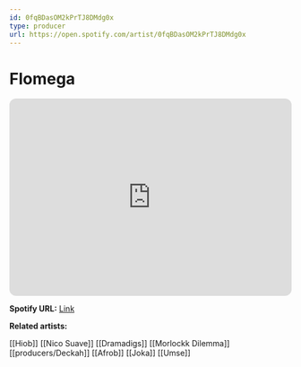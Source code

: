 ```yaml
---
id: 0fqBDasOM2kPrTJ8DMdg0x
type: producer
url: https://open.spotify.com/artist/0fqBDasOM2kPrTJ8DMdg0x
---
```

# Flomega

<iframe style="border-radius:12px" src="https://open.spotify.com/embed/artist/0fqBDasOM2kPrTJ8DMdg0x" width="100%" height="352" frameBorder="0" allowfullscreen="" allow="autoplay; clipboard-write; encrypted-media; fullscreen; picture-in-picture" loading="lazy"></iframe>

**Spotify URL:** [Link](https://open.spotify.com/artist/0fqBDasOM2kPrTJ8DMdg0x)

**Related artists:**

[[Hiob]]
[[Nico Suave]]
[[Dramadigs]]
[[Morlockk Dilemma]]
[[producers/Deckah]]
[[Afrob]]
[[Joka]]
[[Umse]]
